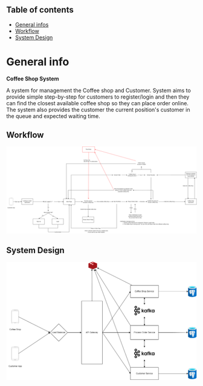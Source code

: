 ## Table of contents
* [General infos](#general-info)
* [Workflow](#workflow)
* [System Design](#system-design)

# General info 
**Coffee Shop System**

A system for management the Coffee shop and Customer. System aims to provide simple step-by-step for customers to register/login and then they can find the closest available coffee shop so they can place order online. The system also provides the customer the current position's customer in the queue and expected waiting time.
## Workflow
![Workflow](https://github.com/chickendje02/coffee-shop-system/blob/main/workflow.png)

## System Design

![System Design](https://github.com/chickendje02/coffee-shop-system/blob/main/design_backend.drawio.png)

